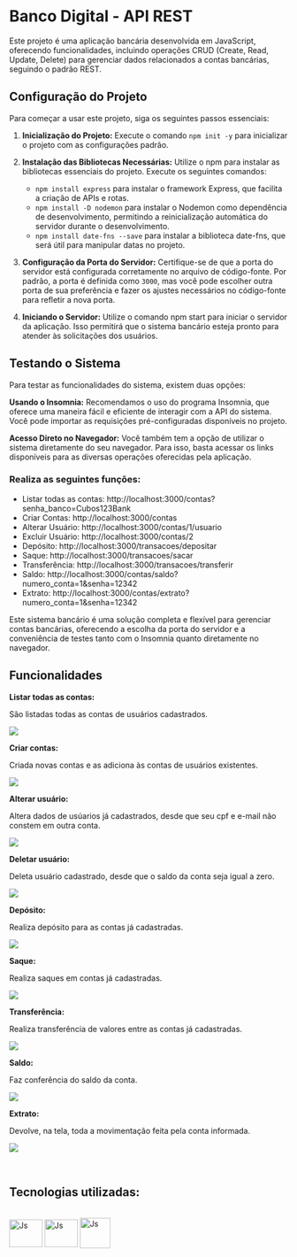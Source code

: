 
# Banco Digital - API REST

Este projeto é uma aplicação bancária desenvolvida em JavaScript, oferecendo funcionalidades, incluindo operações CRUD (Create, Read, Update, Delete) para gerenciar dados relacionados a contas bancárias, seguindo o padrão REST.


## Configuração do Projeto

Para começar a usar este projeto, siga os seguintes passos essenciais:

1. **Inicialização do Projeto:** Execute o comando `npm init -y` para inicializar o projeto com as configurações padrão.

2. **Instalação das Bibliotecas Necessárias:** Utilize o npm para instalar as bibliotecas essenciais do projeto. Execute os seguintes comandos:
    - ` npm install express ` para instalar o framework Express, que facilita a criação de APIs e rotas.
    - `npm install -D nodemon` para instalar o Nodemon como dependência de desenvolvimento, permitindo a reinicialização automática do servidor durante o desenvolvimento.
    - `npm install date-fns --save` para instalar a biblioteca date-fns, que será útil para manipular datas no projeto.

    
3. **Configuração da Porta do Servidor:**
Certifique-se de que a porta do servidor está configurada corretamente no arquivo de código-fonte. Por padrão, a porta é definida como `3000`, mas você pode escolher outra porta de sua preferência e fazer os ajustes necessários no código-fonte para refletir a nova porta.

4. **Iniciando o Servidor:** Utilize o comando npm start para iniciar o servidor da aplicação. Isso permitirá que o sistema bancário esteja pronto para atender às solicitações dos usuários.
    


## Testando o Sistema

Para testar as funcionalidades do sistema, existem duas opções:

**Usando o Insomnia:** Recomendamos o uso do programa Insomnia, que oferece uma maneira fácil e eficiente de interagir com a API do sistema. Você pode importar as requisições pré-configuradas disponíveis no projeto.

**Acesso Direto no Navegador:** Você também tem a opção de utilizar o sistema diretamente do seu navegador. Para isso, basta acessar os links disponíveis para as diversas operações oferecidas pela aplicação.

### Realiza as seguintes funções:

- Listar todas as contas: http://localhost:3000/contas?senha_banco=Cubos123Bank
- Criar Contas: http://localhost:3000/contas
- Alterar Usuário: http://localhost:3000/contas/1/usuario
- Excluir Usuário: http://localhost:3000/contas/2
- Depósito: http://localhost:3000/transacoes/depositar
- Saque: http://localhost:3000/transacoes/sacar
- Transferência: http://localhost:3000/transacoes/transferir
- Saldo: http://localhost:3000/contas/saldo?numero_conta=1&senha=12342
- Extrato: http://localhost:3000/contas/extrato?numero_conta=1&senha=12342

Este sistema bancário é uma solução completa e flexível para gerenciar contas bancárias, oferecendo a escolha da porta do servidor e a conveniência de testes tanto com o Insomnia quanto diretamente no navegador. 


## Funcionalidades




**Listar todas as contas:**

São listadas todas as contas de usuários cadastrados. </br>

![](./img/listar_contas.gif)


 **Criar contas:**

Criada novas contas e as adiciona às contas de usuários existentes. </br>

![](./img/criar-conta.gif)


**Alterar usuário:**

Altera dados de usúarios já cadastrados, desde que seu cpf e e-mail não constem em outra conta. </br>

![](./img/alterar-usuario.gif)


**Deletar usuário:**

Deleta usuário cadastrado, desde que o saldo da conta seja igual a zero. </br>

![](./img/deletar-usuario.gif)


**Depósito:**

Realiza depósito para as contas já cadastradas. </br>

![](./img/deposito.gif)


**Saque:**

Realiza saques em contas já cadastradas. </br>

![](./img/deposito.gif)


**Transferência:**

Realiza transferência de valores entre as contas já cadastradas. </br>

![](./img/transferir.gif)


**Saldo:**

Faz conferência do saldo da conta. </br>

![](./img/saldo.gif)


**Extrato:**

Devolve, na tela, toda a movimentação feita pela conta informada. </br>

![](./img/extrato.gif)


</br>

## Tecnologias utilizadas:

<div style="display: inline_block"></br>

  <div style="display: inline_block">
  <img align="center" alt="Js" height="50" width="60" src="https://raw.githubusercontent.com/devicons/devicon/master/icons/javascript/javascript-plain.svg">
  <img align="center" alt="Js" height="50" width="60" src="https://cdn.jsdelivr.net/gh/devicons/devicon/icons/nodejs/nodejs-original.svg" />
  <img align="center" alt="Js" height="55" width="55" src="https://seeklogo.com/images/I/insomnia-logo-A35E09EB19-seeklogo.com.png">
          
          
</div>


